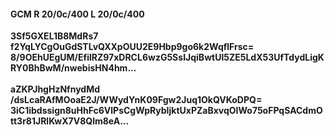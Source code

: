 #### GCM R 20/0c/400 L 20/0c/400
**3Sf5GXEL1B8MdRs7**<br/>**f2YqLYCgOuGdSTLvQXXpOUU2E9Hbp9go6k2WqflFrsc=**<br/>**8/9OEhUEgUM/EfilRZ97xDRCL6wzG5SsIJqiBwtUl5ZE5LdX53UfTdydLigKRY0BhBwM/nwebisHN4hm...**<br/><br/>
**aZKPJhgHzNfnydMd**<br/>**/dsLcaRAfMOoaE2J/WWydYnK09Fgw2Juq1OkQVKoDPQ=**<br/>**3iC1ibdssign8uHhFc6VlPsCgWpRybIjktUxPZaBxvqOIWo75oFPqSACdmOtt3r81JRlKwX7V8Qlm8eA...**